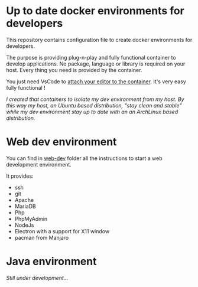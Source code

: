 Up to date docker environments for developers
=============================================

This repository contains configuration file to create docker environments for developers.

The purpose is providing plug-n-play and fully functional container to develop applications. No package, language or library is required on your host. Every thing you need is provided by the container.

You just need VsCode to [attach your editor to the container](https://code.visualstudio.com/docs/devcontainers/attach-container). It's very easy fully functional !

_I created that containers to isolate my dev environment from my host. By this way my host, an Ubuntu based distribution, "stay clean and stable" while my dev environment stay up to date with an an ArchLinux based distribution._

# Web dev environment

You can find in [web-dev](./web-dev/) folder all the instructions to start a web development environment.

It provides: 

* ssh
* git
* Apache
* MariaDB
* Php
* PhpMyAdmin
* NodeJs
* Electron with a support for X11 window
* pacman from Manjaro

# Java environment

_Still under development..._